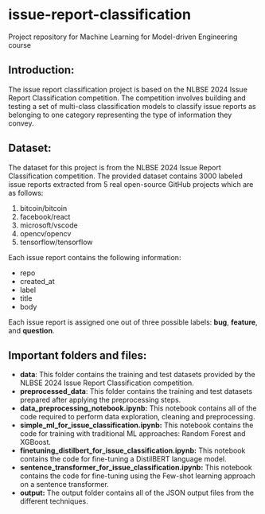 # issue-report-classification
Project repository for Machine Learning for Model-driven Engineering course

## Introduction:
The issue report classification project is based on the NLBSE 2024 Issue Report Classification competition. The competition involves building and testing a set of multi-class classification models to classify issue reports as belonging to one category representing the type of information they convey.

## Dataset:
The dataset for this project is from the NLBSE 2024 Issue Report Classification competition. The provided dataset contains 3000 labeled issue reports extracted from 5 real open-source GitHub projects which are as follows:
1. bitcoin/bitcoin
2. facebook/react
3. microsoft/vscode
4. opencv/opencv
5. tensorflow/tensorflow

Each issue report contains the following information:
* repo
* created_at
* label
* title
* body

Each issue report is assigned one out of three possible labels: **bug**, **feature**, and **question**.

## Important folders and files:
* **data**: This folder contains the training and test datasets provided by the NLBSE 2024 Issue Report Classification competition.
* **preprocessed_data**: This folder contains the  training and test datasets prepared after applying the preprocessing steps.
* **data_preprocessing_notebook.ipynb:** This notebook contains all of the code required to perform data exploration, cleaning and preprocessing.
* **simple_ml_for_issue_classification.ipynb:** This notebook contains the code for training with traditional ML approaches: Random Forest and XGBoost. 
* **finetuning_distilbert_for_issue_classification.ipynb:** This notebook contains the code for fine-tuning a DistilBERT language model.
* **sentence_transformer_for_issue_classification.ipynb:** This notebook contains the code for fine-tuning using the Few-shot learning approach on a sentence transformer.
* **output:** The output folder contains all of the JSON output files from the different techniques.


